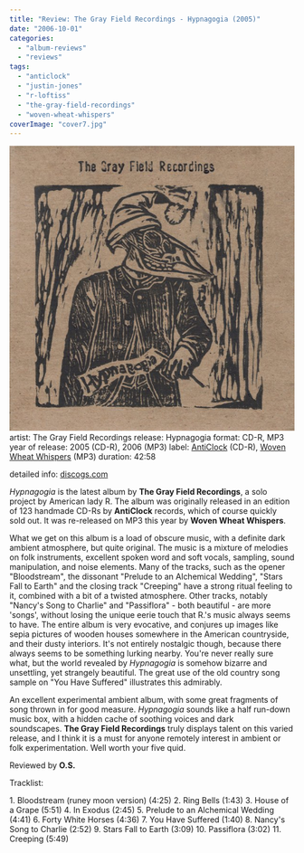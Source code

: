 ```yaml
---
title: "Review: The Gray Field Recordings - Hypnagogia (2005)"
date: "2006-10-01"
categories: 
  - "album-reviews"
  - "reviews"
tags: 
  - "anticlock"
  - "justin-jones"
  - "r-loftiss"
  - "the-gray-field-recordings"
  - "woven-wheat-whispers"
coverImage: "cover7.jpg"
---
```


[![](images/cover7.jpg "thegrayfieldrecordings_hypnagogia")](http://www.eveningoflight.nl/wordpress/wp-content/uploads/2012/05/cover7.jpg)artist: The Gray Field Recordings release: Hypnagogia format: CD-R, MP3 year of release: 2005 (CD-R), 2006 (MP3) label: [AntiClock](http://www.anticlock.net/) (CD-R), [Woven Wheat Whispers](http://www.wovenwheatwhispers.co.uk/) (MP3) duration: 42:58

detailed info: [discogs.com](http://www.discogs.com/Gray-Field-Recordings-Hypnagogia/master/270151)

_Hypnagogia_ is the latest album by **The Gray Field Recordings**, a solo project by American lady R. The album was originally released in an edition of 123 handmade CD-Rs by **AntiClock** records, which of course quickly sold out. It was re-released on MP3 this year by **Woven Wheat Whispers**.

What we get on this album is a load of obscure music, with a definite dark ambient atmosphere, but quite original. The music is a mixture of melodies on folk instruments, excellent spoken word and soft vocals, sampling, sound manipulation, and noise elements. Many of the tracks, such as the opener "Bloodstream", the dissonant "Prelude to an Alchemical Wedding", "Stars Fall to Earth" and the closing track "Creeping" have a strong ritual feeling to it, combined with a bit of a twisted atmosphere. Other tracks, notably "Nancy's Song to Charlie" and "Passiflora" - both beautiful - are more 'songs', without losing the unique eerie touch that R.'s music always seems to have. The entire album is very evocative, and conjures up images like sepia pictures of wooden houses somewhere in the American countryside, and their dusty interiors. It's not entirely nostalgic though, because there always seems to be something lurking nearby. You're never really sure what, but the world revealed by _Hypnagogia_ is somehow bizarre and unsettling, yet strangely beautiful. The great use of the old country song sample on "You Have Suffered" illustrates this admirably.

An excellent experimental ambient album, with some great fragments of song thrown in for good measure. _Hypnagogia_ sounds like a half run-down music box, with a hidden cache of soothing voices and dark soundscapes. **The Gray Field Recordings** truly displays talent on this varied release, and I think it is a must for anyone remotely interest in ambient or folk experimentation. Well worth your five quid.

Reviewed by **O.S.**

Tracklist:

1\. Bloodstream (runey moon version) (4:25) 2. Ring Bells (1:43) 3. House of a Grape (5:51) 4. In Exodus (2:45) 5. Prelude to an Alchemical Wedding (4:41) 6. Forty White Horses (4:36) 7. You Have Suffered (1:40) 8. Nancy's Song to Charlie (2:52) 9. Stars Fall to Earth (3:09) 10. Passiflora (3:02) 11. Creeping (5:49)
